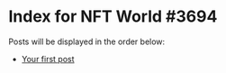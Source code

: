 # Index for NFT World #3694
Posts will be displayed in the order below:

- [Your first post](./001-first.md)

